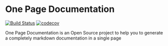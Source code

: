 # One Page Documentation

[![Build Status](https://app.travis-ci.com/ElMijo/ts-library.svg?branch=main)](https://app.travis-ci.com/ElMijo/ts-library) [![codecov](https://codecov.io/gh/ElMijo/ts-library/branch/main/graph/badge.svg?token=8DfGB9WxYx)](https://codecov.io/gh/ElMijo/ts-library)

One Page Documentation is an Open Source project to help you to generate a completely markdown documentation in a single page

